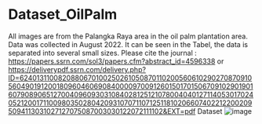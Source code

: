 # Dataset_OilPalm
All images are from the Palangka Raya area in the oil palm plantation area. Data was collected in August 2022. It can be seen 
in the Tabel, the data is separated into several small sizes.
Please cite the journal :
https://papers.ssrn.com/sol3/papers.cfm?abstract_id=4596338
or 
https://deliverypdf.ssrn.com/delivery.php?ID=624013110082088067010025026105087011020056061029027087091056049019120018096046069084000097009126015017015067091029019016079089065127004096093031084028125121078004040127114053017024052120017110098035028042093107071107125118102066074022122002095094113031027127075087003030122072111102&EXT=pdf
Dataset
![image](https://github.com/maurawidyaningsih/Dataset_OilPalm/assets/139546451/9009f47b-6197-453c-a99a-87163617c235)

